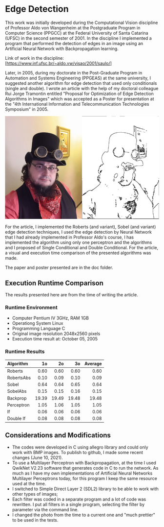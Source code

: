 # Edge Detection

This work was initially developed during the Computational Vision discipline of Professor Aldo von Wangenheim at the Postgraduate Program in Computer Science (PPGCC) at the Federal University of Santa Catarina (UFSC) in the second semester of 2001. In the discipline I implemented a program that performed the detection of edges in an image using an Artificial Neural Network with Backpropagation learning.

Link of work in the discipline: [https://www.inf.ufsc.br/~aldo.vw/visao/2001/saulo/]

Later, in 2005, during my doctorate in the Post-Graduate Program in Automation and Systems Engineering (PPGEAS) at the same university, I suggested another algorithm for edge detection that used only conditionals (single and double). I wrote an article with the help of my doctoral colleague Rui Jorge Tramontin entitled "Proposal for Optimization of Edge Detection Algorithms in Images" which was accepted as a Poster for presentation at the "4th International Information and Telecommunication Technologies Symposium" in 2005.

![Edge Detection](doc/edge_detection.png)

For the article, I implemented the Roberts (and variant), Sobel (and variant) edge detection techniques, I used the edge detection by Neural Network that I had already implemented in Professor Aldo's course, I has implemented the algorithm using only one perceptron and the algorithms and I proposed of Single Conditional and Double Conditional. For the article, a visual and execution time comparison of the presented algorithms was made.

The paper and poster presented are in the doc folder.

## Execution Runtime Comparison

The results presented here are from the time of writing the article.

### Runtime Environment

* Computer Pentium IV 3GHz,  RAM 1GB
* Operationg System Linux
* Programming Language C
* Original image resolution 2048x2560 pixels
* Execution time result at: October 05, 2005

### Runtime Results

| Algorithm  |   1o  |   2o  |   3o  | Average|
| :--------- | ----: | ----: | ----: | -----: |
| Roberts    |  0.60 |  0.60 |  0.60 |  0.60  |
| RobertsAbs |  0.10 |  0.09 |  0.10 |  0.09  |
| Sobel      |  0.64 |  0.64 |  0.65 |  0.64  |
| SobelAbs   |  0.15 |  0.15 |  0.16 |  0.15  |
| Backprop   | 19.39 | 19.49 | 19.48 | 19.48  |
| Perceptron |  1.05 |  1.06 |  1.05 |  1.05  |
| If         |  0.06 |  0.06 |  0.06 |  0.06  |
| Double If  |  0.08 |  0.08 |  0.08 |  0.08  |

## Considerations and Modifications

* The codes were developed in C using allegro library and could only work with BMP images. To publish to github, I made some recent changes (June 10, 2021).
* To use a Multilayer Perceptron with Backpropagation, at the time I used QwikNet V2.23 software that generates code in C to run the network. As much as I have my own implementations of Artificial Neural Networks Multilayer Perceptrons today, for this program I keep the same resource used at the time.
* I switched to Simple Direct Layer 2 (SDL2) library to be able to work with other types of images;
* Each filter was coded in a separate program and a lot of code was rewritten. I put all filters in a single program, selecting the filter by parameter via the command line.
* I changed the photo from the time to a current one and "much prettier" to be used in the tests.
